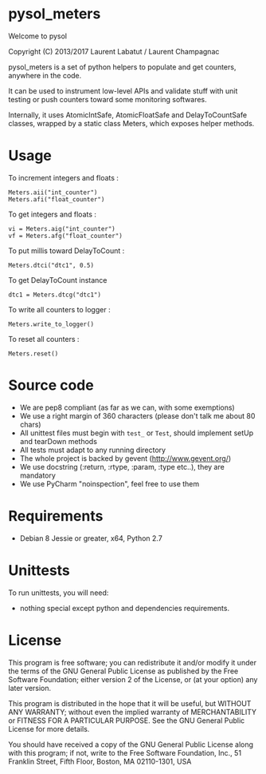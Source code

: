 pysol_meters
============

Welcome to pysol

Copyright (C) 2013/2017 Laurent Labatut / Laurent Champagnac

pysol_meters is a set of python helpers to populate and get counters, anywhere in the code.

It can be used to instrument low-level APIs and validate stuff with unit testing or push counters toward some monitoring softwares.

Internally, it uses AtomicIntSafe, AtomicFloatSafe and DelayToCountSafe classes, wrapped by a static class Meters, which exposes helper methods.

Usage
===============

To increment integers and floats :

```
Meters.aii("int_counter")
Meters.afi("float_counter")
```

To get integers and floats :

```
vi = Meters.aig("int_counter")
vf = Meters.afg("float_counter")
```

To put millis toward DelayToCount :

```
Meters.dtci("dtc1", 0.5)
```

To get DelayToCount instance

```
dtc1 = Meters.dtcg("dtc1")
```

To write all counters to logger :

```
Meters.write_to_logger()
```

To reset all counters :

```
Meters.reset()
```

Source code
===============

- We are pep8 compliant (as far as we can, with some exemptions)
- We use a right margin of 360 characters (please don't talk me about 80 chars)
- All unittest files must begin with `test_` or `Test`, should implement setUp and tearDown methods
- All tests must adapt to any running directory
- The whole project is backed by gevent (http://www.gevent.org/)
- We use docstring (:return, :rtype, :param, :type etc..), they are mandatory
- We use PyCharm "noinspection", feel free to use them

Requirements
===============

- Debian 8 Jessie or greater, x64, Python 2.7

Unittests
===============

To run unittests, you will need:

- nothing special except python and dependencies requirements.

License
===============

This program is free software; you can redistribute it and/or
modify it under the terms of the GNU General Public License
as published by the Free Software Foundation; either version 2
of the License, or (at your option) any later version.

This program is distributed in the hope that it will be useful,
but WITHOUT ANY WARRANTY; without even the implied warranty of
MERCHANTABILITY or FITNESS FOR A PARTICULAR PURPOSE.  See the
GNU General Public License for more details.

You should have received a copy of the GNU General Public License
along with this program; if not, write to the Free Software
Foundation, Inc., 51 Franklin Street, Fifth Floor, Boston, MA  02110-1301, USA


